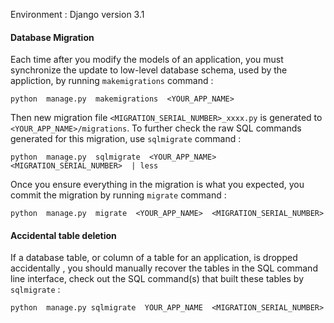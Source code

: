 Environment : Django version 3.1

#### Database Migration
Each time after you modify the models of an application, you must synchronize the update to low-level database schema, used by the appliction, by running `makemigrations` command :
```
python  manage.py  makemigrations  <YOUR_APP_NAME>
```

Then new migration file `<MIGRATION_SERIAL_NUMBER>_xxxx.py` is generated to `<YOUR_APP_NAME>/migrations`.
To further check the raw SQL commands generated for this migration, use `sqlmigrate` command :

```
python  manage.py  sqlmigrate  <YOUR_APP_NAME>  <MIGRATION_SERIAL_NUMBER>  | less
```

Once you ensure everything in the migration is what you expected, you commit the migration by running `migrate` command :
```
python  manage.py  migrate  <YOUR_APP_NAME>  <MIGRATION_SERIAL_NUMBER>
```

#### Accidental table deletion
If a database table, or column of a table for an application, is dropped accidentally , 
you should manually recover the tables in the SQL command line interface,
check out the SQL command(s) that built these tables by `sqlmigrate` :
```
python  manage.py sqlmigrate  YOUR_APP_NAME  <MIGRATION_SERIAL_NUMBER>
```

